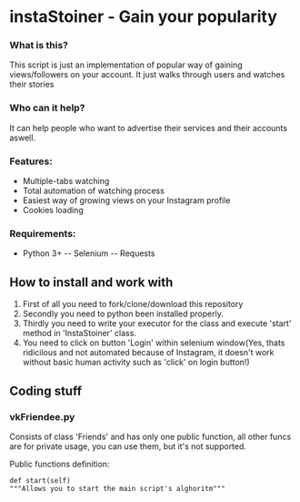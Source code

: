 # instaStoiner - Gain your popularity

### What is this?
This script is just an implementation of popular way of gaining views/followers on your account. It just walks through users and watches their stories

### Who can it help?
It can help people who want to advertise their services and their accounts aswell.

### Features:
- Multiple-tabs watching
- Total automation of watching process
- Easiest way of growing views on your Instagram profile
- Cookies loading

### Requirements:
- Python 3+
-- Selenium
-- Requests

## How to install and work with
1. First of all you need to fork/clone/download this repository
2.  Secondly you need to python been installed properly.
3.  Thirdly you need to write your executor for the class and execute 'start' method in 'InstaStoiner' class.
4. You need to click on button 'Login' within selenium window(Yes, thats ridicilous and not automated because of Instagram, it doesn't work without basic human activity such as 'click' on login button!)


## Coding stuff
### vkFriendee.py
Consists of class 'Friends' and has only one public function, all other funcs are for private usage, you can use them, but it's not supported.

Public functions definition:

	def start(self)
	"""Allows you to start the main script's alghoritm"""

